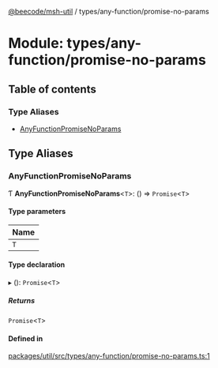 [@beecode/msh-util](../README.md) / types/any-function/promise-no-params

# Module: types/any-function/promise-no-params

## Table of contents

### Type Aliases

- [AnyFunctionPromiseNoParams](types_any_function_promise_no_params.md#anyfunctionpromisenoparams)

## Type Aliases

### AnyFunctionPromiseNoParams

Ƭ **AnyFunctionPromiseNoParams**<`T`\>: () => `Promise`<`T`\>

#### Type parameters

| Name |
| :------ |
| `T` |

#### Type declaration

▸ (): `Promise`<`T`\>

##### Returns

`Promise`<`T`\>

#### Defined in

[packages/util/src/types/any-function/promise-no-params.ts:1](https://github.com/beecode-rs/msh-util/blob/1217d8d/src/types/any-function/promise-no-params.ts#L1)

